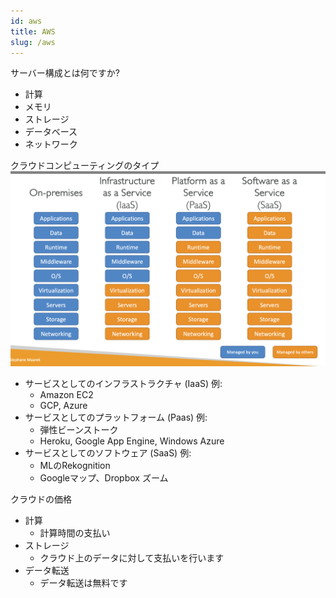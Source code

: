 ```yaml
---
id: aws
title: AWS
slug: /aws
---
```


サーバー構成とは何ですか?

- 計算
- メモリ
- ストレージ
- データベース
- ネットワーク

クラウドコンピューティングのタイプ
![test](./typeCloudComputing.png)

- サービスとしてのインフラストラクチャ (IaaS)
  例:
  - Amazon EC2
  - GCP, Azure
- サービスとしてのプラットフォーム (Paas)
  例:
  - 弾性ビーンストーク
  - Heroku, Google App Engine, Windows Azure
- サービスとしてのソフトウェア (SaaS)
  例:
  - MLのRekognition
  - Googleマップ、Dropbox ズーム

クラウドの価格

- 計算
  - 計算時間の支払い
- ストレージ
  - クラウド上のデータに対して支払いを行います
- データ転送
  - データ転送は無料です
